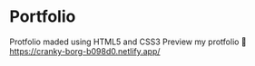 # Portfolio
Protfolio maded using HTML5 and CSS3 
Preview my protfolio 🔗 https://cranky-borg-b098d0.netlify.app/
